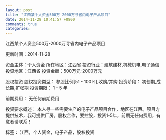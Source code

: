 ```yaml
---
layout: post
title: "江西某个人资金500万-2000万寻省内电子产品项目"
date: 2014-11-28 10:41:57 +0800
comments: true
categories: 
---
```

江西某个人资金500万-2000万寻省内电子产品项目



更新时间：2014-11-28

资金主体：个人资金
所在地区：江西省
投资行业：建筑建材,机械机电,电子通信
投资地区：江西省
投资金额：500万元-2000万元

股权投资
股权投资类型：
                            参股比例[51 - 100%],收购/并购 
                                                                                投资阶段：
                            初创期,成长期,扩张期 
                                                                                                                                        投资期限：
                            1 - 5 年

前期费用：
无任何前期费用

投资要求概述：
本人寻一些需要生产的电子产品项目合作，地区在江西。项目方提供技术，我可提供厂房。股权合作，要控股，投资1-5年，前期无任何费用，有意者请联系！

标签：
江西，个人资金，电子产品，股权投资

